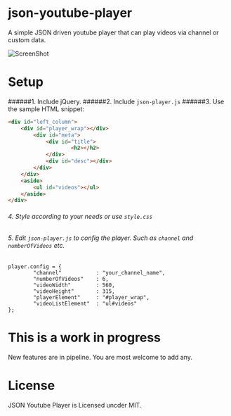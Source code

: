 json-youtube-player
===================

A simple JSON driven youtube player that can play videos via channel or custom data.

![ScreenShot](http://i.imgur.com/WRgg7Fd.jpg?1)

Setup
===================

######1. Include jQuery.
######2. Include ```json-player.js```
######3. Use the sample HTML snippet: 

```HTML
<div id="left_column">
	<div id="player_wrap"></div>
		<div id="meta">
			<div id="title">
					<h2></h2>
			</div>
			<div id="desc"></div>
		</div>
	</div>
	<aside>
		<ul id="videos"></ul>
	</aside>
</div>
```
###### 4. Style according to your needs or use ```style.css```
###### 5. Edit ```json-player.js``` to config the player. Such as ```channel``` and ```numberOfVideos``` etc.

```JS
player.config = {
        "channel"           : "your_channel_name",
        "numberOfVideos"    : 6, 
        "videoWidth"        : 560,
        "videoHeight"       : 315,
        "playerElement"     : "#player_wrap",
        "videoListElement"  : "ul#videos"
};
```

This is a work in progress
===================

New features are in pipeline. You are most welcome to add any.


License
===================
JSON Youtube Player is Licensed uncder MIT.
